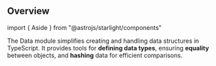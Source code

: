 ## Overview

import { Aside } from "@astrojs/starlight/components"

The Data module simplifies creating and handling data structures in TypeScript. It provides tools for **defining data types**, ensuring **equality** between objects, and **hashing** data for efficient comparisons.
